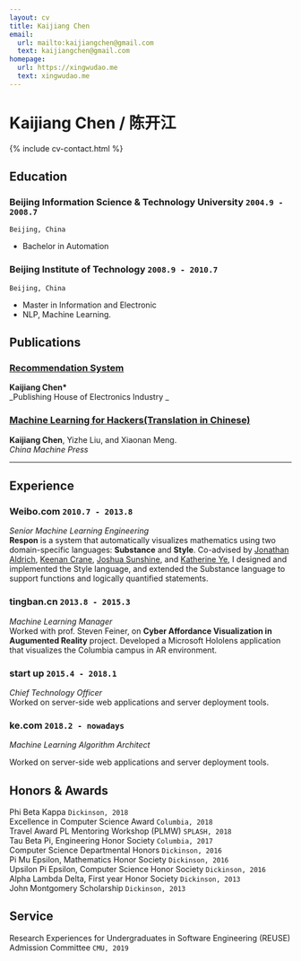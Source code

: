 ```yaml
---
layout: cv
title: Kaijiang Chen
email:
  url: mailto:kaijiangchen@gmail.com
  text: kaijiangchen@gmail.com
homepage:
  url: https://xingwudao.me
  text: xingwudao.me
---
```


# Kaijiang **Chen** / 陈开江

<!--
include contact information from the front matter
Supported arguments:
    - homepage: url, text
    - phone
    - email
-->

{% include cv-contact.html %}

## Education

### **Beijing Information Science & Technology University** `2004.9 - 2008.7`

```
Beijing, China
```

- Bachelor in Automation

### **Beijing Institute of Technology** `2008.9 - 2010.7`

```
Beijing, China
```

- Master in Information and Electronic
- NLP, Machine Learning.


## Publications

### [**Recommendation System**](https://book.douban.com/subject/34872145/)

**Kaijiang Chen\***<br>
_Publishing House of Electronics Industry _

### [**Machine Learning for Hackers(Translation in Chinese)**](https://book.douban.com/subject/24251326/)

**Kaijiang Chen**, Yizhe Liu, and Xiaonan Meng.<br>
_China Machine Press_<br>


----

## Experience

### **Weibo.com** `2010.7 - 2013.8`

_Senior Machine Learning Engineering_<br>
**Respon** is a system that automatically visualizes mathematics using two domain-specific languages: **Substance** and **Style**. Co-advised by [Jonathan Aldrich](https://www.cs.cmu.edu/~./aldrich/), [Keenan Crane](https://www.cs.cmu.edu/~kmcrane/), [Joshua Sunshine](http://www.cs.cmu.edu/~jssunshi/), and [Katherine Ye](https://www.cs.cmu.edu/~kqy/), I designed and implemented the Style language, and extended the Substance language to support functions and logically quantified statements.

### **tingban.cn** `2013.8 - 2015.3`

_Machine Learning Manager_<br>
Worked with prof. Steven Feiner, on **Cyber Affordance Visualization in Augumented Reality** project. Developed a Microsoft Hololens application that visualizes the Columbia campus in AR environment.

### **start up** `2015.4 - 2018.1`

_Chief Technology Officer_<br>
Worked on server-side web applications and server deployment tools.

### **ke.com** `2018.2 - nowadays`

_Machine Learning Algorithm Architect_<br>

Worked on server-side web applications and server deployment tools.

## Honors & Awards

Phi Beta Kappa `Dickinson, 2018` <br>
Excellence in Computer Science Award `Columbia, 2018` <br>
Travel Award PL Mentoring Workshop (PLMW) `SPLASH, 2018` <br>
Tau Beta Pi, Engineering Honor Society `Columbia, 2017` <br>
Computer Science Departmental Honors `Dickinson, 2016` <br>
Pi Mu Epsilon, Mathematics Honor Society `Dickinson, 2016` <br>
Upsilon Pi Epsilon, Computer Science Honor Society `Dickinson, 2016` <br>
Alpha Lambda Delta, First year Honor Society `Dickinson, 2013`<br>
John Montgomery Scholarship `Dickinson, 2013` <br>

## Service

Research Experiences for Undergraduates in Software Engineering (REUSE) Admission Committee `CMU, 2019`

<!-- ### Footer

Last updated: May 2013 -->
